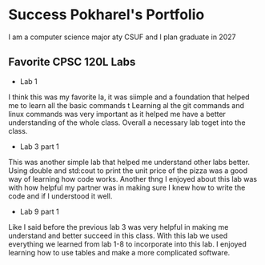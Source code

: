 
# Success Pokharel's Portfolio

I am a computer science major aty CSUF and I plan graduate in 2027

## Favorite CPSC 120L Labs

* Lab 1

I think this was my favorite la, it was siimple and a foundation that helped me to learn all the basic commands t Learning al the git commands and linux commands was very important as it helped me have a better understanding of the whole class. Overall a necessary lab toget into the class.

* Lab 3 part 1

This was another simple lab that helped me understand other labs better. Using double and std:cout to print the unit price of the pizza was a good way of learning how code works. Another thng I enjoyed about this lab was with how helpful my partner was in making sure I knew how to write the code and if I understood it well.

* Lab 9 part 1

Like I said before the previous lab 3 was very helpful in making me understand and better succeed in this class. With this lab we used everything we learned from lab 1-8 to incorporate into this lab. I enjoyed learning how to use tables and make a more complicated software. 
